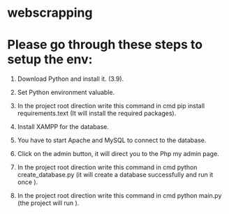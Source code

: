 # webscrapping
# Please go through these steps to setup the env:

  1.	Download Python and install it. (3.9).

  2.	Set Python environment valuable.  

  3.	In the project root direction write this command in cmd pip install requirements.text
      (It will install the required packages).

  4.	Install XAMPP for the database.  

  5.	You have to start Apache and MySQL to connect to the database.

  6.	Click on the admin button, it will direct you to the Php my admin page.

  7.	In the project root direction write this command in cmd python create_database.py
      (it will create a database successfully and run it once ).

  8.	In the project root direction write this command in cmd python main.py
      (the project will run ).

